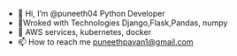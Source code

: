 - 👋 Hi, I’m @puneeth04 Python Developer 
- 🛴Wroked with Technologies Django,Flask,Pandas, numpy
- 🌱 AWS services, kubernetes, docker
- 📫 How to reach me puneethpavan1@gmail.com

<!---
puneeth04/puneeth04 is a ✨ special ✨ repository because its `README.md` (this file) appears on your GitHub profile.
You can click the Preview link to take a look at your changes.
--->
